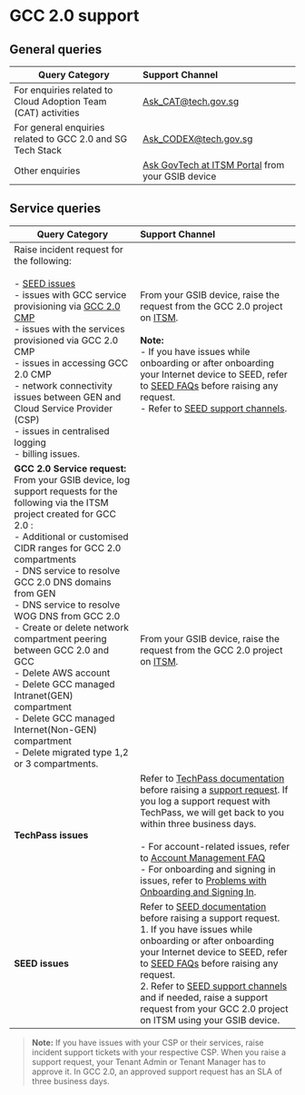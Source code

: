 # GCC 2.0 support

## General queries

| Query Category  | Support Channel |
| ------------- |:-------------|
| For enquiries related to Cloud Adoption Team (CAT) activities      | [Ask_CAT@tech.gov.sg](mailto:Ask_CAT@tech.gov.sg)     |
| For general enquiries related to GCC 2.0 and SG Tech Stack      | [Ask_CODEX@tech.gov.sg](mailto:Ask_CODEX@tech.gov.sg)    |
| Other enquiries      | [Ask GovTech at ITSM Portal](https://itsm.sgnet.gov.sg/sp3?id=askgovtech) from your GSIB device     |

## Service queries

| Query Category  | Support Channel |
| ------------- |:-------------|
| Raise incident request for the following:<br><br> - [SEED issues](https://docs.developer.tech.gov.sg/docs/security-suite-for-engineering-endpoint-devices/) <br>- issues with GCC service provisioning via [GCC 2.0 CMP](https://cmp.gcc.gov.sg/)<br>- issues with the services provisioned via GCC 2.0 CMP<br>-  issues in accessing GCC 2.0 CMP<br> -   network connectivity issues between GEN and Cloud Service Provider (CSP)<br> - issues in centralised logging<br> - billing issues.| From your GSIB device, raise the request from the GCC 2.0 project on [ITSM](https://itsm.sgnet.gov.sg/sp3). <br><br>**Note:** <br>- If you have issues while onboarding or after onboarding your Internet device to SEED, refer to [SEED FAQs](https://docs.developer.tech.gov.sg/docs/security-suite-for-engineering-endpoint-devices/#/faqs/seed-faqs) before raising any request.<br> -  Refer to [SEED support channels](https://docs.developer.tech.gov.sg/docs/security-suite-for-engineering-endpoint-devices/#/raise-an-incident-support-request).<br> |
| **GCC 2.0 Service request:**<br> From your GSIB device, log support requests for the following via the ITSM project created for GCC 2.0 :<br> - Additional or customised CIDR ranges for GCC 2.0 compartments<br> - DNS service to resolve GCC 2.0 DNS domains from GEN<br> - DNS service to resolve WOG DNS from GCC 2.0<br> - Create or delete network compartment peering between GCC 2.0 and GCC<br> - Delete AWS account<br> - Delete GCC managed Intranet(GEN) compartment<br> - Delete GCC managed Internet(Non-GEN) compartment<br> - Delete migrated type 1,2 or 3 compartments.|<br><br><br><br><br><br>From your GSIB device, raise the request from the GCC 2.0 project on [ITSM](https://itsm.sgnet.gov.sg/sp3). |
|**TechPass issues**     | Refer to [TechPass documentation](https://docs.developer.tech.gov.sg/docs/techpass-user-guide/) before raising a [support request](https://go.gov.sg/techpass-sr). If you log a support request with TechPass, we will get back to you within three business days.<br><br> - For account-related issues, refer to [Account Management FAQ](https://docs.developer.tech.gov.sg/docs/techpass-user-guide/#/support/account)<br> - For onboarding and signing in issues, refer to [Problems with Onboarding and Signing In](https://docs.developer.tech.gov.sg/docs/techpass-user-guide/#/support/signinissues).  |
| **SEED issues**   | Refer to [SEED documentation](https://docs.developer.tech.gov.sg/docs/security-suite-for-engineering-endpoint-devices/) before raising a support request. <br> 1. If you have issues while onboarding or after onboarding your Internet device to SEED, refer to [SEED FAQs](https://docs.developer.tech.gov.sg/docs/security-suite-for-engineering-endpoint-devices/#/faqs/seed-faqs) before raising any request.<br> 2. Refer to [SEED support channels](https://docs.developer.tech.gov.sg/docs/security-suite-for-engineering-endpoint-devices/#/raise-an-incident-support-request) and if needed, raise a support request from your GCC 2.0 project on ITSM using your GSIB device.  |


> **Note:**
> If you have issues with your CSP or their services, raise incident support tickets with your respective CSP.
> When you raise a support request, your Tenant Admin or Tenant Manager has to approve it.
> In GCC 2.0, an approved support request has an SLA of three business days.
